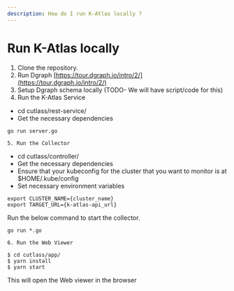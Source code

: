 ```yaml
---
description: How do I run K-Atlas locally ?
---
```


# Run K-Atlas locally

1. Clone the repository.
2. Run Dgraph [https://tour.dgraph.io/intro/2/](https://tour.dgraph.io/intro/2/)
3. Setup Dgraph schema locally \(TODO- We will have script/code for this\)
4. Run the K-Atlas Service

* cd cutlass/rest-service/
* Get the necessary dependencies

```text
go run server.go
```

    5. Run the Collector

* cd cutlass/controller/
* Get the necessary dependencies
* Ensure that your kubeconfig for the cluster that you want to monitor is at $HOME/.kube/config
* Set necessary environment variables

```text
export CLUSTER_NAME={cluster_name}
export TARGET_URL={k-atlas-api_url}
```

Run the below command to start the collector.

```text
go run *.go
```

    6. Run the Web Viewer

```text
$ cd cutlass/app/
$ yarn install
$ yarn start
```

This will open the Web viewer in the browser




